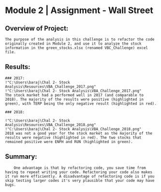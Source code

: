 # Module 2 | Assignment - Wall Street

## Overview of Project:
    The purpose of the analysis in this challenge is to refactor the code originally created in Module 2, and use it to analyze the stock information in the green_stocks.xlsx (renamed VBC_Challenge) excel file.

## Results: 
    ### 2017:
    !"C:\Users\baraj\Chal 2- Stock Analysis\Resources\VBA_Challenge_2017.png"
    !"C:\Users\baraj\Chal 2- Stock Analysis\VBA_Challenge_2017.png"
    The stock market had a performed well in 2017 (and comparable to 2018). The majority of the results were positive (highlighted in green), with TERP being the only negative result (highlighted in red). 

    ### 2018:

    !"C:\Users\baraj\Chal 2- Stock Analysis\Resources\VBA_Challenge_2018.png"
    !"C:\Users\baraj\Chal 2- Stock Analysis\VBA_Challenge_2018.png"
    2018 was not a good year for the stock market as the majority of the results were negative (highlighted in red). The two stocks that remained positive were ENPH and RUN (highlighted in green).

## Summary: 
        One advantage is that by refactoring code, you save time from having to repeat writing your code. Refactoring your code also makes it run more efficiently. A disadvantage of refactoring code is if you skip testing larger codes it's very plausible that your code may have bugs.
